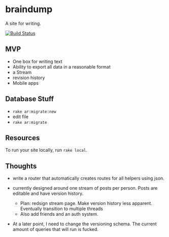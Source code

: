 # braindump

A site for writing.

[![Build Status](https://secure.travis-ci.org/icco/braindump.png)](http://travis-ci.org/icco/braindump)

## MVP

 * One box for writing text
 * Ability to export all data in a reasonable format
 * a Stream
 * revision history
 * Mobile apps

## Database Stuff

 * `rake ar:migrate:new`
 * edit file
 * `rake ar:migrate`

## Resources

To run your site locally, run `rake local`.

## Thoughts

 * write a router that automatically creates routes for all helpers using json.

 * currently designed around one stream of posts per person. Posts are editable and have version history.
   * Plan: redsign stream page. Make version history less apparent. Eventually transition to multiple threads
   * Also add friends and an auth system.

 * At a later point, I need to change the versioning schema. The current amount of queries that will run is fucked.
